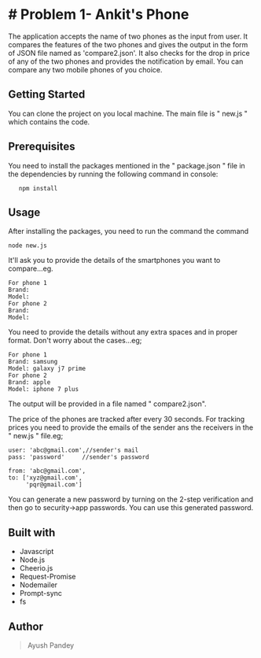 # # Problem 1- Ankit's Phone

The application accepts the name of two phones as the input from user. It compares the features of the two phones and gives the output in the form of JSON file named as 'compare2.json'. It also checks for the drop in price of any of the two phones and provides the notification by email. You can compare any two mobile phones of you choice.

## Getting Started

You can clone the project on you local machine. The main file is " new.js " which contains the code. 

## Prerequisites

You need to install the packages mentioned in the " package.json " file in the dependencies by running the following command in console:

```
   npm install 
```
## Usage 

After installing the packages, you need to run the command the command 
```
node new.js
```
It'll ask you to provide the details of the smartphones you want to compare...eg.
```
For phone 1
Brand:
Model:
For phone 2
Brand:
Model:
```
You need to provide the details without any extra spaces and in proper format. Don't worry about the cases...eg;
```
For phone 1
Brand: samsung
Model: galaxy j7 prime
For phone 2
Brand: apple
Model: iphone 7 plus
```
The output will be provided in a file named " compare2.json".

The price of the phones are tracked after every 30 seconds.
For tracking prices you need to provide the emails of the sender ans the receivers in the " new.js " file.eg;
```
user: 'abc@gmail.com',//sender's mail
pass: 'password'     //sender's password
```
```
from: 'abc@gmail.com',
to: ['xyz@gmail.com',
     'pqr@gmail.com']
```
You can generate a new password by turning on the 2-step verification and then go to security->app passwords.
You can use this generated password.

## Built with

- Javascript
- Node.js
- Cheerio.js
- Request-Promise
- Nodemailer
- Prompt-sync
- fs

## Author
> Ayush Pandey
